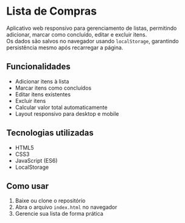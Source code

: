 # Lista de Compras

Aplicativo web responsivo para gerenciamento de listas, permitindo adicionar, marcar como concluído, editar e excluir itens.  
Os dados são salvos no navegador usando `localStorage`, garantindo persistência mesmo após recarregar a página.  

## Funcionalidades
- Adicionar itens à lista
- Marcar itens como concluídos
- Editar itens existentes
- Excluir itens
- Calcular valor total automaticamente
- Layout responsivo para desktop e mobile

## Tecnologias utilizadas
- HTML5
- CSS3
- JavaScript (ES6)
- LocalStorage

## Como usar
1. Baixe ou clone o repositório
2. Abra o arquivo `index.html` no navegador
3. Gerencie sua lista de forma prática
